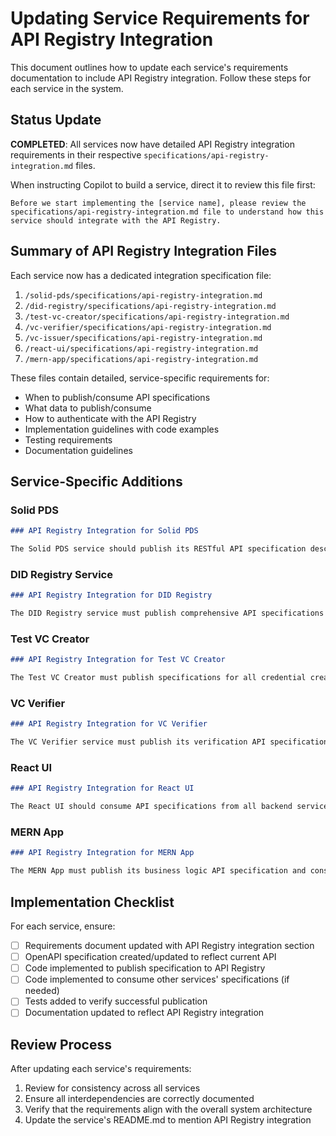 # Updating Service Requirements for API Registry Integration

This document outlines how to update each service's requirements documentation to include API Registry integration. Follow these steps for each service in the system.

## Status Update

**COMPLETED**: All services now have detailed API Registry integration requirements in their respective `specifications/api-registry-integration.md` files.

When instructing Copilot to build a service, direct it to review this file first:

```
Before we start implementing the [service name], please review the specifications/api-registry-integration.md file to understand how this service should integrate with the API Registry.
```

## Summary of API Registry Integration Files

Each service now has a dedicated integration specification file:

1. `/solid-pds/specifications/api-registry-integration.md`
2. `/did-registry/specifications/api-registry-integration.md`
3. `/test-vc-creator/specifications/api-registry-integration.md` 
4. `/vc-verifier/specifications/api-registry-integration.md`
5. `/vc-issuer/specifications/api-registry-integration.md`
6. `/react-ui/specifications/api-registry-integration.md`
7. `/mern-app/specifications/api-registry-integration.md`

These files contain detailed, service-specific requirements for:
- When to publish/consume API specifications
- What data to publish/consume
- How to authenticate with the API Registry
- Implementation guidelines with code examples
- Testing requirements
- Documentation guidelines

## Service-Specific Additions

### Solid PDS

```markdown
### API Registry Integration for Solid PDS

The Solid PDS service should publish its RESTful API specification describing WebID authentication, pod storage operations, and access control mechanisms.
```

### DID Registry Service

```markdown
### API Registry Integration for DID Registry

The DID Registry service must publish comprehensive API specifications for DID creation, resolution, and update operations. This is particularly important as other services will rely on these operations for identity verification.
```

### Test VC Creator

```markdown
### API Registry Integration for Test VC Creator

The Test VC Creator must publish specifications for all credential creation endpoints, including required input formats and validation rules. It must also consume the DID Registry API specification to ensure compatibility.
```

### VC Verifier

```markdown
### API Registry Integration for VC Verifier

The VC Verifier service must publish its verification API specification and consume both the DID Registry and Solid PDS specifications to ensure proper integration for verification operations.
```

### React UI

```markdown
### API Registry Integration for React UI

The React UI should consume API specifications from all backend services it interacts with to enable proper client-side validation and potentially generate API client code.
```

### MERN App

```markdown
### API Registry Integration for MERN App

The MERN App must publish its business logic API specification and consume specifications from the Solid PDS, DID Registry, and VC Verifier services to ensure proper integration.
```

## Implementation Checklist

For each service, ensure:

- [ ] Requirements document updated with API Registry integration section
- [ ] OpenAPI specification created/updated to reflect current API
- [ ] Code implemented to publish specification to API Registry
- [ ] Code implemented to consume other services' specifications (if needed)
- [ ] Tests added to verify successful publication
- [ ] Documentation updated to reflect API Registry integration

## Review Process

After updating each service's requirements:
1. Review for consistency across all services
2. Ensure all interdependencies are correctly documented
3. Verify that the requirements align with the overall system architecture
4. Update the service's README.md to mention API Registry integration
